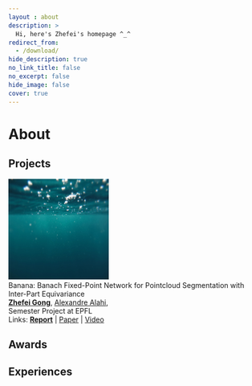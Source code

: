 ```yaml
---
layout : about 
description: >
  Hi, here's Zhefei's homepage ^_^
redirect_from:
  - /download/
hide_description: true
no_link_title: false 
no_excerpt: false 
hide_image: false
cover: true
---
```


# About

<!--author-->

## Projects

<!-- Manipulation Consistency -->
<div class="publication">
  <!-- SHOWCASE -->
  <div class="pub-image">
    <img src="/assets/ori/test2_200x200.png" alt="Manipulation-Consistency">
  </div>
  <!-- INFORMATION -->
  <div class="pub-info">
    <!-- Title -->
    <span class="bolder-title">Banana: Banach Fixed-Point Network for Pointcloud Segmentation with Inter-Part Equivariance</span>
    <!-- Authors -->
    <br>
      <a href="/"><strong>Zhefei Gong</strong></a>, 
      <a href="https://scholar.google.com/citations?user=UIhXQ64AAAAJ&hl=en">Alexandre Alahi</a>, 
    <!-- Info -->
    <br>
      <span class="bold-italic">Semester Project at EPFL</span>
    <!-- Link -->
    <br>Links: 
      <a href="https://drive.google.com/file/d/1KNuARoVHr2YTLLI7xYFpCStODf1jF1Pa/view?usp=sharing"><strong>Report</strong></a> 
      | <a href="paper_url">Paper</a> 
      | <a href="video_url">Video</a>
  </div>
</div>

## Awards


## Experiences






<!-- [latex]: #beautiful-math
[math]: docs/writing.md#adding-math
[kit]: https://github.com/hydecorp/hydejack-starter-kit/releases -->